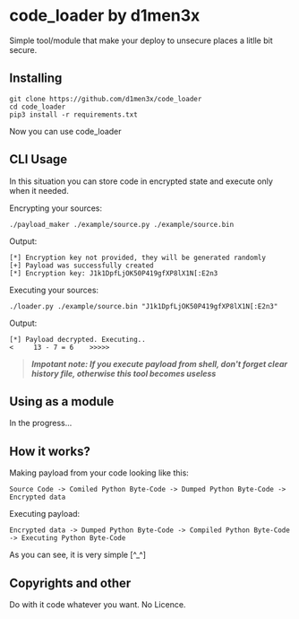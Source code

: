 # code_loader by d1men3x

Simple tool/module that make your deploy to unsecure places a litlle bit secure.


## Installing

```shell
git clone https://github.com/d1men3x/code_loader
cd code_loader
pip3 install -r requirements.txt
```

Now you can use code_loader


## CLI Usage

In this situation you can store code in encrypted state and execute only when it needed.

Encrypting your sources:

```shell
./payload_maker ./example/source.py ./example/source.bin
```

Output:

```shell
[*] Encryption key not provided, they will be generated randomly
[+] Payload was successfully created
[*] Encryption key: J1k1DpfLjOK50P419gfXP8lX1N[:E2n3

```

Executing your sources:

```shell
./loader.py ./example/source.bin "J1k1DpfLjOK50P419gfXP8lX1N[:E2n3"
```

Output:

```shell
[*] Payload decrypted. Executing..
<     13 - 7 = 6    >>>>>

```

> ***Impotant note: If you execute payload from shell, don't forget clear history file, otherwise this tool becomes useless***



## Using as a module

In the progress...


## How it works?

Making payload from your code looking like this:

`Source Code -> Comiled Python Byte-Code -> Dumped Python Byte-Code -> Encrypted data`

Executing payload:

`Encrypted data -> Dumped Python Byte-Code -> Compiled Python Byte-Code -> Executing Python Byte-Code`

As you can see, it is very simple [^_^]


## Copyrights and other

Do with it code whatever you want. No Licence.
